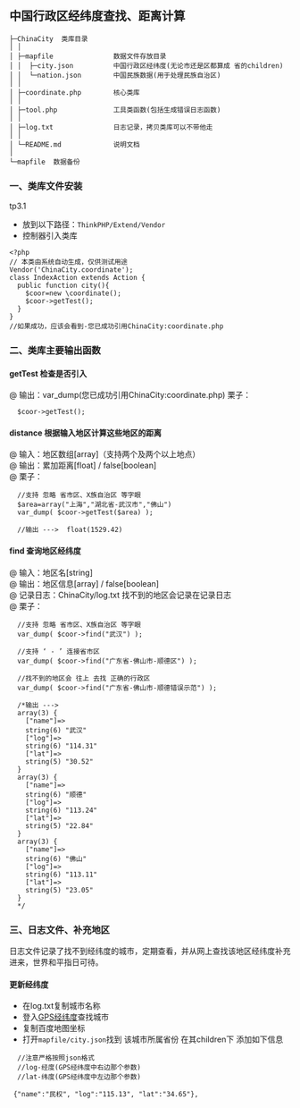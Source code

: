 ## 中国行政区经纬度查找、距离计算
```
├─ChinaCity  类库目录
│ │  
│ ├─mapfile               数据文件存放目录
│ │  ├─city.json          中国行政区经纬度(无论市还是区都算成 省的children)
│ │  └─nation.json        中国民族数据(用于处理民族自治区)
│ │  
│ ├─coordinate.php        核心类库
│ │  
│ ├─tool.php              工具类函数(包括生成错误日志函数)
│ │  
│ ├─log.txt               日志记录，拷贝类库可以不带他走
│ │  
│ └─README.md             说明文档
│
└─mapfile  数据备份

```

### 一、类库文件安装
tp3.1

* 放到以下路径：`ThinkPHP/Extend/Vendor`
* 控制器引入类库  
```
<?php
// 本类由系统自动生成，仅供测试用途
Vendor('ChinaCity.coordinate');
class IndexAction extends Action {
  public function city(){
    $coor=new \coordinate();
    $coor->getTest();
  }
}
//如果成功，应该会看到-您已成功引用ChinaCity:coordinate.php
```

### 二、类库主要输出函数

#### getTest  检查是否引入
@ 输出：var_dump(您已成功引用ChinaCity:coordinate.php)
栗子：  
```
  $coor->getTest();
```
#### distance  根据输入地区计算这些地区的距离
@ 输入：地区数组[array]（支持两个及两个以上地点）  
@ 输出：累加距离[float] / false[boolean]  
@ 栗子：    
```
  //支持 忽略 省市区、X族自治区 等字眼
  $area=array("上海","湖北省-武汉市","佛山")
  var_dump( $coor->getTest($area) );

  //输出 --->  float(1529.42)
```
#### find  查询地区经纬度
@ 输入：地区名[string]  
@ 输出：地区信息[array] / false[boolean]  
@ 记录日志：ChinaCity/log.txt 找不到的地区会记录在记录日志  
@ 栗子：  
```
  //支持 忽略 省市区、X族自治区 等字眼
  var_dump( $coor->find("武汉") );

  //支持 ‘ - ’ 连接省市区
  var_dump( $coor->find("广东省-佛山市-顺德区") );

  //找不到的地区会 往上 去找 正确的行政区
  var_dump( $coor->find("广东省-佛山市-顺德错误示范") );

  /*输出 --->
  array(3) {
    ["name"]=>
    string(6) "武汉"
    ["log"]=>
    string(6) "114.31"
    ["lat"]=>
    string(5) "30.52"
  }
  array(3) {
    ["name"]=>
    string(6) "顺德"
    ["log"]=>
    string(6) "113.24"
    ["lat"]=>
    string(5) "22.84"
  }
  array(3) {
    ["name"]=>
    string(6) "佛山"
    ["log"]=>
    string(6) "113.11"
    ["lat"]=>
    string(5) "23.05"
  }
  */
```

### 三、日志文件、补充地区
日志文件记录了找不到经纬度的城市，定期查看，并从网上查找该地区经纬度补充进来，世界和平指日可待。  
#### 更新经纬度
* 在log.txt复制城市名称
* 登入[GPS经纬度](http://www.gpsspg.com/maps.htm)查找城市
* 复制百度地图坐标
* 打开`mapfile/city.json`找到 该城市所属省份 在其children下 添加如下信息
```
  //注意严格按照json格式   
  //log-经度(GPS经纬度中右边那个参数)  
  //lat-纬度(GPS经纬度中左边那个参数)  

 {"name":"民权", "log":"115.13", "lat":"34.65"},
```
